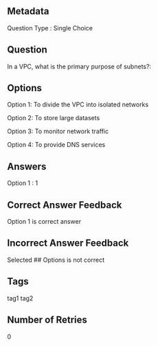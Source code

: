 ## Metadata
Question Type : Single Choice

## Question
In a VPC, what is the primary purpose of subnets?:

## Options
Option 1: To divide the VPC into isolated networks

Option 2: To store large datasets

Option 3: To monitor network traffic

Option 4: To provide DNS services

## Answers
Option 1 : 1

## Correct Answer Feedback
Option 1 is correct answer

## Incorrect Answer Feedback
Selected ## Options is not correct

## Tags
tag1
tag2

## Number of Retries
0
